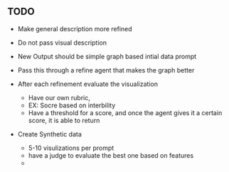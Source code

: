 ## TODO 
- Make general description more refined
- Do not pass visual description
- New Output should be simple graph based intial data prompt
- Pass this through a refine agent that makes the graph better
- After each refinement evaluate the visualization 
    - Have our own rubric, 
    - EX:  Socre based on interbility
    - Have a threshold for a score, and once the agent gives it a certain score, it is able to return

-  Create Synthetic data
    - 5-10 visulizations per prompt
    - have a judge to evaluate the best one based on features
    - 
